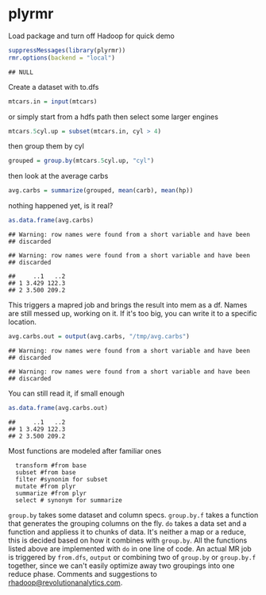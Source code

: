 plyrmr
=====

Load package and turn off Hadoop for quick demo

```r
suppressMessages(library(plyrmr))
rmr.options(backend = "local")
```

```
## NULL
```


Create a dataset with to.dfs


```r
mtcars.in = input(mtcars)
```


or simply start from a hdfs path then select some larger engines


```r
mtcars.5cyl.up = subset(mtcars.in, cyl > 4)
```


then group them by cyl


```r
grouped = group.by(mtcars.5cyl.up, "cyl")
```


then look at the average carbs


```r
avg.carbs = summarize(grouped, mean(carb), mean(hp))
```


nothing happened yet, is it real?


```r
as.data.frame(avg.carbs)
```

```
## Warning: row names were found from a short variable and have been
## discarded
```

```
## Warning: row names were found from a short variable and have been
## discarded
```

```
##     ..1   ..2
## 1 3.429 122.3
## 2 3.500 209.2
```


This triggers a mapred job and brings the result into mem as a df. Names are still messed up, working on it. If it's too big, you can write it to a specific location.


```r
avg.carbs.out = output(avg.carbs, "/tmp/avg.carbs")
```

```
## Warning: row names were found from a short variable and have been
## discarded
```

```
## Warning: row names were found from a short variable and have been
## discarded
```


You can still read it, if small enough


```r
as.data.frame(avg.carbs.out)
```

```
##     ..1   ..2
## 1 3.429 122.3
## 2 3.500 209.2
```


Most functions are modeled after familiar ones

```
  transform #from base
  subset #from base
  filter #synonim for subset
  mutate #from plyr
  summarize #from plyr
  select # synonym for summarize
```

`group.by` takes some dataset and column specs. `group.by.f` takes a function that generates the grouping columns on the fly.
`do` takes a data set and a function and appliess it to chunks of data. It's neither a map or a reduce, this is decided based on 
how it combines with `group.by`. All the functions listed above are implemented with `do` in one line of code. An actual MR job 
is triggered by `from.dfs`, `output` or combining two of `group.by` or `group.by.f` together, since we can't easily optimize
away two groupings into one reduce phase. Comments and suggestions to rhadoop@revolutionanalytics.com.
